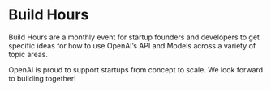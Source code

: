 # Build Hours

Build Hours are a monthly event for startup founders and developers to get specific ideas for how to use OpenAI’s API and Models across a variety of topic areas.

OpenAI is proud to support startups from concept to scale. We look forward to building together!
